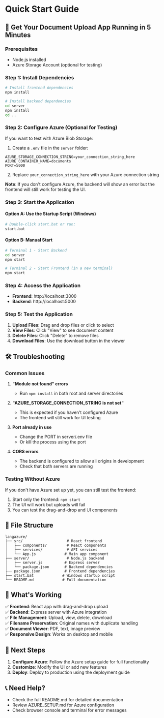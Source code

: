 # Quick Start Guide

## 🚀 Get Your Document Upload App Running in 5 Minutes

### Prerequisites
- Node.js installed
- Azure Storage Account (optional for testing)

### Step 1: Install Dependencies

```bash
# Install frontend dependencies
npm install

# Install backend dependencies
cd server
npm install
cd ..
```

### Step 2: Configure Azure (Optional for Testing)

If you want to test with Azure Blob Storage:

1. Create a `.env` file in the `server` folder:
```
AZURE_STORAGE_CONNECTION_STRING=your_connection_string_here
AZURE_CONTAINER_NAME=documents
PORT=5000
```

2. Replace `your_connection_string_here` with your Azure connection string

**Note**: If you don't configure Azure, the backend will show an error but the frontend will still work for testing the UI.

### Step 3: Start the Application

#### Option A: Use the Startup Script (Windows)
```bash
# Double-click start.bat or run:
start.bat
```

#### Option B: Manual Start
```bash
# Terminal 1 - Start Backend
cd server
npm start

# Terminal 2 - Start Frontend (in a new terminal)
npm start
```

### Step 4: Access the Application

- **Frontend**: http://localhost:3000
- **Backend**: http://localhost:5000

### Step 5: Test the Application

1. **Upload Files**: Drag and drop files or click to select
2. **View Files**: Click "View" to see document content
3. **Delete Files**: Click "Delete" to remove files
4. **Download Files**: Use the download button in the viewer

## 🛠️ Troubleshooting

### Common Issues

1. **"Module not found" errors**
   - Run `npm install` in both root and server directories

2. **"AZURE_STORAGE_CONNECTION_STRING is not set"**
   - This is expected if you haven't configured Azure
   - The frontend will still work for UI testing

3. **Port already in use**
   - Change the PORT in server/.env file
   - Or kill the process using the port

4. **CORS errors**
   - The backend is configured to allow all origins in development
   - Check that both servers are running

### Testing Without Azure

If you don't have Azure set up yet, you can still test the frontend:

1. Start only the frontend: `npm start`
2. The UI will work but uploads will fail
3. You can test the drag-and-drop and UI components

## 📁 File Structure

```
langazure/
├── src/                    # React frontend
│   ├── components/         # React components
│   ├── services/           # API services
│   └── App.js             # Main app component
├── server/                 # Node.js backend
│   ├── server.js          # Express server
│   └── package.json       # Backend dependencies
├── package.json           # Frontend dependencies
├── start.bat             # Windows startup script
└── README.md             # Full documentation
```

## 🎯 What's Working

✅ **Frontend**: React app with drag-and-drop upload  
✅ **Backend**: Express server with Azure integration  
✅ **File Management**: Upload, view, delete, download  
✅ **Filename Preservation**: Original names with duplicate handling  
✅ **Document Viewer**: PDF, text, image preview  
✅ **Responsive Design**: Works on desktop and mobile  

## 🔧 Next Steps

1. **Configure Azure**: Follow the Azure setup guide for full functionality
2. **Customize**: Modify the UI or add new features
3. **Deploy**: Deploy to production using the deployment guide

## 📞 Need Help?

- Check the full README.md for detailed documentation
- Review AZURE_SETUP.md for Azure configuration
- Check browser console and terminal for error messages
